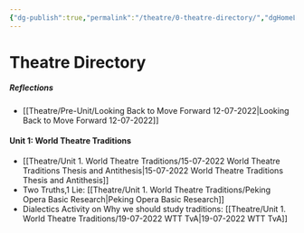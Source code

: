 ```yaml
---
{"dg-publish":true,"permalink":"/theatre/0-theatre-directory/","dgHomeLink":true,"dgPassFrontmatter":true}
---
```


# Theatre Directory
##### Reflections
- [[Theatre/Pre-Unit/Looking Back to Move Forward 12-07-2022|Looking Back to Move Forward 12-07-2022]]

#### Unit 1: World Theatre Traditions
- [[Theatre/Unit 1. World Theatre Traditions/15-07-2022 World Theatre Traditions Thesis and Antithesis|15-07-2022 World Theatre Traditions Thesis and Antithesis]]
- Two Truths,1 Lie: [[Theatre/Unit 1. World Theatre Traditions/Peking Opera Basic Research|Peking Opera Basic Research]]
- Dialectics Activity on Why we should study traditions:  [[Theatre/Unit 1. World Theatre Traditions/19-07-2022 WTT TvA|19-07-2022 WTT TvA]]
